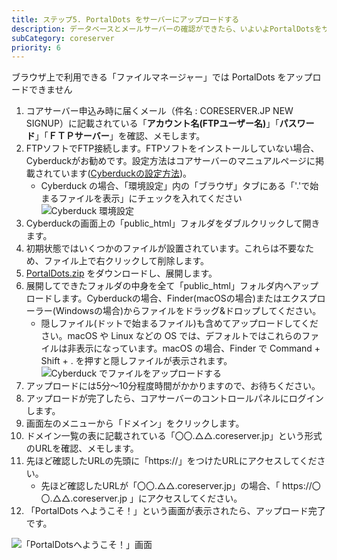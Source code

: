 ```yaml
---
title: ステップ5. PortalDots をサーバーにアップロードする
description: データベースとメールサーバーの確認ができたら、いよいよPortalDotsをサーバーへアップロードします。
subCategory: coreserver
priority: 6
---
```


<docs-alert type="info">
  ブラウザ上で利用できる「ファイルマネージャー」では PortalDots をアップロードできません
</docs-alert>

1. コアサーバー申込み時に届くメール（件名 : CORESERVER.JP NEW SIGNUP）に記載されている「**アカウント名(FTPユーザー名)**」「**パスワード**」「**ＦＴＰサーバー**」を確認、メモします。
2. FTPソフトでFTP接続します。FTPソフトをインストールしていない場合、Cyberduckがお勧めです。設定方法はコアサーバーのマニュアルページに掲載されています([Cyberduckの設定方法](https://www.coreserver.jp/support/manual/cyberduck.php))。
    - Cyberduck の場合、「環境設定」内の「ブラウザ」タブにある「'.'で始まるファイルを表示」にチェックを入れてください
      ![Cyberduck 環境設定](/docs-images/cyberduck-settings-dotfile.png)
3. Cyberduckの画面上の「public_html」フォルダをダブルクリックして開きます。
4. 初期状態ではいくつかのファイルが設置されています。これらは不要なため、ファイル上で右クリックして削除します。
5. [PortalDots.zip](https://github.com/portal-dots/PortalDots/releases/latest/download/PortalDots.zip) をダウンロードし、展開します。
6. 展開してできたフォルダの中身を全て「public_html」フォルダ内へアップロードします。Cyberduckの場合、Finder(macOSの場合)またはエクスプローラー(Windowsの場合)からファイルをドラッグ&ドロップしてください。
    - 隠しファイル(ドットで始まるファイル)も含めてアップロードしてください。macOS や Linux などの OS では、デフォルトではこれらのファイルは非表示になっています。macOS の場合、Finder で <docs-kbd>Command</docs-kbd> + <docs-kbd>Shift</docs-kbd> + <docs-kbd>.</docs-kbd> を押すと隠しファイルが表示されます。
      ![Cyberduck でファイルをアップロードする](/docs-images/cyberduck-drag-and-drop.png)
7. アップロードには5分〜10分程度時間がかかりますので、お待ちください。
8. アップロードが完了したら、コアサーバーのコントロールパネルにログインします。
9. 画面左のメニューから「ドメイン」をクリックします。
10. ドメイン一覧の表に記載されている「〇〇.△△.coreserver.jp」という形式のURLを確認、メモします。
11. 先ほど確認したURLの先頭に「https://」をつけたURLにアクセスしてください。
    - 先ほど確認したURLが「〇〇.△△.coreserver.jp」の場合、「 https://〇〇.△△.coreserver.jp 」にアクセスしてください。
12. 「PortalDots へようこそ！」という画面が表示されたら、アップロード完了です。

![「PortalDotsへようこそ！」画面](/docs-images/setup-installer-welcome.png)
